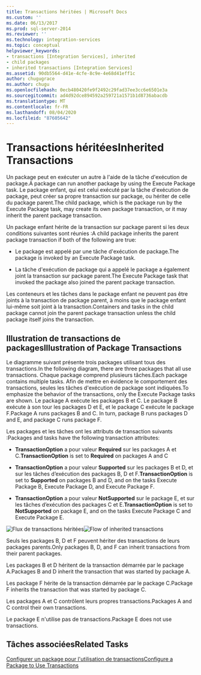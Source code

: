 ```yaml
---
title: Transactions héritées | Microsoft Docs
ms.custom: ''
ms.date: 06/13/2017
ms.prod: sql-server-2014
ms.reviewer: ''
ms.technology: integration-services
ms.topic: conceptual
helpviewer_keywords:
- transactions [Integration Services], inherited
- child packages
- inherited transactions [Integration Services]
ms.assetid: 90db5564-d41e-4cfe-8c9e-4e68d41eff1c
author: chugugrace
ms.author: chugu
ms.openlocfilehash: 0ecb480420fe9f2492c29fad37ee3cc6e6501e3a
ms.sourcegitcommit: ad4d92dce894592a259721a1571b1d8736abacdb
ms.translationtype: MT
ms.contentlocale: fr-FR
ms.lasthandoff: 08/04/2020
ms.locfileid: "87605642"
---
```

# <a name="inherited-transactions"></a><span data-ttu-id="e3c02-102">Transactions héritées</span><span class="sxs-lookup"><span data-stu-id="e3c02-102">Inherited Transactions</span></span>
  <span data-ttu-id="e3c02-103">Un package peut en exécuter un autre à l'aide de la tâche d'exécution de package.</span><span class="sxs-lookup"><span data-stu-id="e3c02-103">A package can run another package by using the Execute Package task.</span></span> <span data-ttu-id="e3c02-104">Le package enfant, qui est celui exécuté par la tâche d'exécution de package, peut créer sa propre transaction sur package, ou hériter de celle du package parent.</span><span class="sxs-lookup"><span data-stu-id="e3c02-104">The child package, which is the package run by the Execute Package task, may create its own package transaction, or it may inherit the parent package transaction.</span></span>  
  
 <span data-ttu-id="e3c02-105">Un package enfant hérite de la transaction sur package parent si les deux conditions suivantes sont réunies :</span><span class="sxs-lookup"><span data-stu-id="e3c02-105">A child package inherits the parent package transaction if both of the following are true:</span></span>  
  
-   <span data-ttu-id="e3c02-106">Le package est appelé par une tâche d'exécution de package.</span><span class="sxs-lookup"><span data-stu-id="e3c02-106">The package is invoked by an Execute Package task.</span></span>  
  
-   <span data-ttu-id="e3c02-107">La tâche d'exécution de package qui a appelé le package a également joint la transaction sur package parent.</span><span class="sxs-lookup"><span data-stu-id="e3c02-107">The Execute Package task that invoked the package also joined the parent package transaction.</span></span>  
  
 <span data-ttu-id="e3c02-108">Les conteneurs et les tâches dans le package enfant ne peuvent pas être joints à la transaction de package parent, à moins que le package enfant lui-même soit joint à la transaction.</span><span class="sxs-lookup"><span data-stu-id="e3c02-108">Containers and tasks in the child package cannot join the parent package transaction unless the child package itself joins the transaction.</span></span>  
  
## <a name="illustration-of-package-transactions"></a><span data-ttu-id="e3c02-109">Illustration de transactions de packages</span><span class="sxs-lookup"><span data-stu-id="e3c02-109">Illustration of Package Transactions</span></span>  
 <span data-ttu-id="e3c02-110">Le diagramme suivant présente trois packages utilisant tous des transactions.</span><span class="sxs-lookup"><span data-stu-id="e3c02-110">In the following diagram, there are three packages that all use transactions.</span></span> <span data-ttu-id="e3c02-111">Chaque package comprend plusieurs tâches.</span><span class="sxs-lookup"><span data-stu-id="e3c02-111">Each package contains multiple tasks.</span></span> <span data-ttu-id="e3c02-112">Afin de mettre en évidence le comportement des transactions, seules les tâches d'exécution de package sont indiquées.</span><span class="sxs-lookup"><span data-stu-id="e3c02-112">To emphasize the behavior of the transactions, only the Execute Package tasks are shown.</span></span> <span data-ttu-id="e3c02-113">Le package A exécute les packages B et C. Le package B exécute à son tour les packages D et E, et le package C exécute le package F.</span><span class="sxs-lookup"><span data-stu-id="e3c02-113">Package A runs packages B and C. In turn, package B runs packages D and E, and package C runs package F.</span></span>  
  
 <span data-ttu-id="e3c02-114">Les packages et les tâches ont les attributs de transaction suivants :</span><span class="sxs-lookup"><span data-stu-id="e3c02-114">Packages and tasks have the following transaction attributes:</span></span>  
  
-   <span data-ttu-id="e3c02-115">**TransactionOption** a pour valeur **Required** sur les packages A et C.</span><span class="sxs-lookup"><span data-stu-id="e3c02-115">**TransactionOption** is set to **Required** on packages A and C</span></span>  
  
-   <span data-ttu-id="e3c02-116">**TransactionOption** a pour valeur **Supported** sur les packages B et D, et sur les tâches d’exécution des packages B, D et F.</span><span class="sxs-lookup"><span data-stu-id="e3c02-116">**TransactionOption** is set to **Supported** on packages B and D, and on the tasks Execute Package B, Execute Package D, and Execute Package F.</span></span>  
  
-   <span data-ttu-id="e3c02-117">**TransactionOption** a pour valeur **NotSupported** sur le package E, et sur les tâches d’exécution des packages C et E.</span><span class="sxs-lookup"><span data-stu-id="e3c02-117">**TransactionOption** is set to **NotSupported** on package E, and on the tasks Execute Package C and Execute Package E.</span></span>  
  
 <span data-ttu-id="e3c02-118">![Flux de transactions héritées](media/mw-dts-executepack.gif "Flux de transactions héritées")</span><span class="sxs-lookup"><span data-stu-id="e3c02-118">![Flow of inherited transactions](media/mw-dts-executepack.gif "Flow of inherited transactions")</span></span>  
  
 <span data-ttu-id="e3c02-119">Seuls les packages B, D et F peuvent hériter des transactions de leurs packages parents.</span><span class="sxs-lookup"><span data-stu-id="e3c02-119">Only packages B, D, and F can inherit transactions from their parent packages.</span></span>  
  
 <span data-ttu-id="e3c02-120">Les packages B et D héritent de la transaction démarrée par le package A.</span><span class="sxs-lookup"><span data-stu-id="e3c02-120">Packages B and D inherit the transaction that was started by package A.</span></span>  
  
 <span data-ttu-id="e3c02-121">Les package F hérite de la transaction démarrée par le package C.</span><span class="sxs-lookup"><span data-stu-id="e3c02-121">Package F inherits the transaction that was started by package C.</span></span>  
  
 <span data-ttu-id="e3c02-122">Les packages A et C contrôlent leurs propres transactions.</span><span class="sxs-lookup"><span data-stu-id="e3c02-122">Packages A and C control their own transactions.</span></span>  
  
 <span data-ttu-id="e3c02-123">Le package E n'utilise pas de transactions.</span><span class="sxs-lookup"><span data-stu-id="e3c02-123">Package E does not use transactions.</span></span>  
  
## <a name="related-tasks"></a><span data-ttu-id="e3c02-124">Tâches associées</span><span class="sxs-lookup"><span data-stu-id="e3c02-124">Related Tasks</span></span>  
 [<span data-ttu-id="e3c02-125">Configurer un package pour l'utilisation de transactions</span><span class="sxs-lookup"><span data-stu-id="e3c02-125">Configure a Package to Use Transactions</span></span>](../relational-databases/native-client-ole-db-transactions/transactions.md)  
  
  

